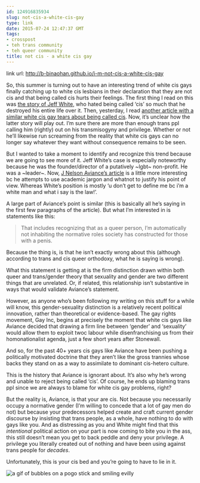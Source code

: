 ```yaml
---
id: 124916835934
slug: not-cis-a-white-cis-gay
type: link
date: 2015-07-24 12:47:37 GMT
tags:
- crosspost
- teh trans community
- teh queer community
title: not cis - a white cis gay
---
```

link url: http://b-binaohan.github.io/i-m-not-cis-a-white-cis-gay

<p>So, this summer is turning out to have an interesting trend of white cis gays finally catching up to white cis lesbians in their declaration that they are not cis and that being called cis hurts their feelings. The first thing I read on this was <a href="http://planettransgender.com/clearing-air-mississippi-gulf-coast-rainbow-center-jeff-whites-departure/">the story of Jeff White</a>, who hated being called ‘cis’ so much that he destroyed his entire life over it. Then, yesterday, I read <a href="http://www.huffingtonpost.com/j-nelson-aviance/i-am-not-cisgendered_b_5598113.html">another article with a similar white cis gay tears about being called cis</a>. Now, it’s unclear how the latter story will play out. I’m sure there are more than enough trans ppl calling him (rightly) out on his transmisogyny and privilege. Whether or not he’ll likewise run screaming from the reality that white cis gays can no longer say whatever they want without consequence remains to be seen.</p>

<p>But I wanted to take a moment to identify and recognize this trend because we are going to see more of it. Jeff White’s case is especially noteworthy because he was the founder/director of a putatively ~lgbt~ non-profit. He was a ~leader~. Now, <a href="http://www.huffingtonpost.com/j-nelson-aviance/i-am-not-cisgendered_b_5598113.html">J Nelson Aviance’s article</a> is a little more interesting bc he attempts to use academic jargon and whatnot to justify his point of view. Whereas White’s position is mostly ‘u don’t get to define me bc i’m a white man and what i say is the law!’. </p>

<p>A large part of Aviance’s point is similar (this is basically all he’s saying in the first few paragraphs of the article). But what I’m interested in is statements like this:</p>

<blockquote>
  <p>That includes recognizing that as a queer person, I’m automatically not inhabiting the normative roles society has constructed for those with a penis.</p>
</blockquote>

<p>Because the thing is, is that he isn’t exactly wrong about this (although according to trans and cis queer orthodoxy, what he is saying is wrong).</p>

<p>What this statement is getting at is the firm distinction drawn within both queer and trans/gender theory that sexuality and gender are two different things that are unrelated. Or, if related, this relationship isn’t substantive in ways that would validate Aviance’s statement. </p>

<p>However, as anyone who’s been following my writing on this stuff for a while will know, this gender-sexuality distinction is a relatively recent political innovation, rather than theoretical or evidence-based. The gay rights movement, Gay Inc, begins at precisely the moment that white cis gays like Aviance decided that drawing a firm line between ‘gender’ and ‘sexuality’ would allow them to exploit twoc labour while disenfranchising us from their homonationalist agenda, just a few short years after Stonewall.</p>

<p>And so, for the past 40+ years cis gays like Aviance have been pushing a politically motivated doctrine that they aren’t like the gross trannies whose backs they stand on as a way to assimilate to dominant cis-hetero culture. </p>

<p>This is the history that Aviance is ignorant about. It’s also why he’s wrong and unable to reject being called ‘cis’. Of course, he ends up blaming trans ppl since we are always to blame for white cis gay problems, right? </p>

<p>But the reality is, Aviance, is that your are cis. Not because you necessarily occupy a normative gender (I’m willing to concede that a lot of gay men do not) but because your predecessors helped create and craft current gender discourse by insisting that trans people, as a whole, have nothing to do with gays like you. And as distressing as you and White might find that this <em>intentional</em> political action on your part is now coming to bite you in the ass, this still doesn’t mean you get to back peddle and deny your privilege. A privilege you literally created out of nothing and have been using against trans people for <em>decades</em>. </p>

<p>Unfortunately, this is your cis bed and you’re going to have to lie in it. </p>

<p><img src="http://g.nmp.pw/albums/no-fucks/NoFucks-FU_OnMyWay.gif" alt="a gif of bubbles on a pogo stick and smiling evilly" /></p>

<br /><br />